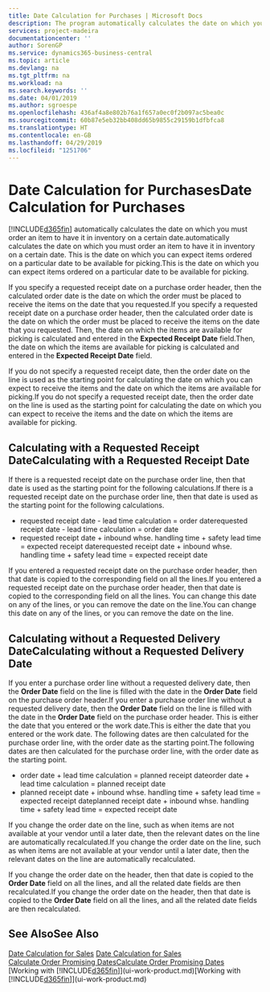 ```yaml
---
title: Date Calculation for Purchases | Microsoft Docs
description: The program automatically calculates the date on which you must order an item to have it in inventory on a certain date. This is the date on which you can expect items ordered on a particular date to be available for picking.
services: project-madeira
documentationcenter: ''
author: SorenGP
ms.service: dynamics365-business-central
ms.topic: article
ms.devlang: na
ms.tgt_pltfrm: na
ms.workload: na
ms.search.keywords: ''
ms.date: 04/01/2019
ms.author: sgroespe
ms.openlocfilehash: 436af4a8e802b76a1f657a0ec0f2b097ac5bea0c
ms.sourcegitcommit: 60b87e5eb32bb408dd65b9855c29159b1dfbfca8
ms.translationtype: HT
ms.contentlocale: en-GB
ms.lasthandoff: 04/29/2019
ms.locfileid: "1251706"
---
```

# <a name="date-calculation-for-purchases"></a><span data-ttu-id="3d817-104">Date Calculation for Purchases</span><span class="sxs-lookup"><span data-stu-id="3d817-104">Date Calculation for Purchases</span></span>
[!INCLUDE[d365fin](includes/d365fin_md.md)] <span data-ttu-id="3d817-105">automatically calculates the date on which you must order an item to have it in inventory on a certain date.</span><span class="sxs-lookup"><span data-stu-id="3d817-105">automatically calculates the date on which you must order an item to have it in inventory on a certain date.</span></span> <span data-ttu-id="3d817-106">This is the date on which you can expect items ordered on a particular date to be available for picking.</span><span class="sxs-lookup"><span data-stu-id="3d817-106">This is the date on which you can expect items ordered on a particular date to be available for picking.</span></span>  

<span data-ttu-id="3d817-107">If you specify a requested receipt date on a purchase order header, then the calculated order date is the date on which the order must be placed to receive the items on the date that you requested.</span><span class="sxs-lookup"><span data-stu-id="3d817-107">If you specify a requested receipt date on a purchase order header, then the calculated order date is the date on which the order must be placed to receive the items on the date that you requested.</span></span> <span data-ttu-id="3d817-108">Then, the date on which the items are available for picking is calculated and entered in the **Expected Receipt Date** field.</span><span class="sxs-lookup"><span data-stu-id="3d817-108">Then, the date on which the items are available for picking is calculated and entered in the **Expected Receipt Date** field.</span></span>  

<span data-ttu-id="3d817-109">If you do not specify a requested receipt date, then the order date on the line is used as the starting point for calculating the date on which you can expect to receive the items and the date on which the items are available for picking.</span><span class="sxs-lookup"><span data-stu-id="3d817-109">If you do not specify a requested receipt date, then the order date on the line is used as the starting point for calculating the date on which you can expect to receive the items and the date on which the items are available for picking.</span></span>  

## <a name="calculating-with-a-requested-receipt-date"></a><span data-ttu-id="3d817-110">Calculating with a Requested Receipt Date</span><span class="sxs-lookup"><span data-stu-id="3d817-110">Calculating with a Requested Receipt Date</span></span>  
<span data-ttu-id="3d817-111">If there is a requested receipt date on the purchase order line, then that date is used as the starting point for the following calculations.</span><span class="sxs-lookup"><span data-stu-id="3d817-111">If there is a requested receipt date on the purchase order line, then that date is used as the starting point for the following calculations.</span></span>  

- <span data-ttu-id="3d817-112">requested receipt date - lead time calculation = order date</span><span class="sxs-lookup"><span data-stu-id="3d817-112">requested receipt date - lead time calculation = order date</span></span>  
- <span data-ttu-id="3d817-113">requested receipt date + inbound whse. handling time + safety lead time = expected receipt date</span><span class="sxs-lookup"><span data-stu-id="3d817-113">requested receipt date + inbound whse. handling time + safety lead time = expected receipt date</span></span>  

<span data-ttu-id="3d817-114">If you entered a requested receipt date on the purchase order header, then that date is copied to the corresponding field on all the lines.</span><span class="sxs-lookup"><span data-stu-id="3d817-114">If you entered a requested receipt date on the purchase order header, then that date is copied to the corresponding field on all the lines.</span></span> <span data-ttu-id="3d817-115">You can change this date on any of the lines, or you can remove the date on the line.</span><span class="sxs-lookup"><span data-stu-id="3d817-115">You can change this date on any of the lines, or you can remove the date on the line.</span></span>  

## <a name="calculating-without-a-requested-delivery-date"></a><span data-ttu-id="3d817-116">Calculating without a Requested Delivery Date</span><span class="sxs-lookup"><span data-stu-id="3d817-116">Calculating without a Requested Delivery Date</span></span>  
<span data-ttu-id="3d817-117">If you enter a purchase order line without a requested delivery date, then the **Order Date** field on the line is filled with the date in the **Order Date** field on the purchase order header.</span><span class="sxs-lookup"><span data-stu-id="3d817-117">If you enter a purchase order line without a requested delivery date, then the **Order Date** field on the line is filled with the date in the **Order Date** field on the purchase order header.</span></span> <span data-ttu-id="3d817-118">This is either the date that you entered or the work date.</span><span class="sxs-lookup"><span data-stu-id="3d817-118">This is either the date that you entered or the work date.</span></span> <span data-ttu-id="3d817-119">The following dates are then calculated for the purchase order line, with the order date as the starting point.</span><span class="sxs-lookup"><span data-stu-id="3d817-119">The following dates are then calculated for the purchase order line, with the order date as the starting point.</span></span>  

- <span data-ttu-id="3d817-120">order date + lead time calculation = planned receipt date</span><span class="sxs-lookup"><span data-stu-id="3d817-120">order date + lead time calculation = planned receipt date</span></span>  
- <span data-ttu-id="3d817-121">planned receipt date + inbound whse. handling time + safety lead time = expected receipt date</span><span class="sxs-lookup"><span data-stu-id="3d817-121">planned receipt date + inbound whse. handling time + safety lead time = expected receipt date</span></span>  

<span data-ttu-id="3d817-122">If you change the order date on the line, such as when items are not available at your vendor until a later date, then the relevant dates on the line are automatically recalculated.</span><span class="sxs-lookup"><span data-stu-id="3d817-122">If you change the order date on the line, such as when items are not available at your vendor until a later date, then the relevant dates on the line are automatically recalculated.</span></span>  

<span data-ttu-id="3d817-123">If you change the order date on the header, then that date is copied to the **Order Date** field on all the lines, and all the related date fields are then recalculated.</span><span class="sxs-lookup"><span data-stu-id="3d817-123">If you change the order date on the header, then that date is copied to the **Order Date** field on all the lines, and all the related date fields are then recalculated.</span></span>  

## <a name="see-also"></a><span data-ttu-id="3d817-124">See Also</span><span class="sxs-lookup"><span data-stu-id="3d817-124">See Also</span></span>  
 <span data-ttu-id="3d817-125">[Date Calculation for Sales](sales-date-calculation-for-sales.md) </span><span class="sxs-lookup"><span data-stu-id="3d817-125">[Date Calculation for Sales](sales-date-calculation-for-sales.md) </span></span>  
 [<span data-ttu-id="3d817-126">Calculate Order Promising Dates</span><span class="sxs-lookup"><span data-stu-id="3d817-126">Calculate Order Promising Dates</span></span>](sales-how-to-calculate-order-promising-dates.md)  
 <span data-ttu-id="3d817-127">[Working with [!INCLUDE[d365fin](includes/d365fin_md.md)]](ui-work-product.md)</span><span class="sxs-lookup"><span data-stu-id="3d817-127">[Working with [!INCLUDE[d365fin](includes/d365fin_md.md)]](ui-work-product.md)</span></span>
